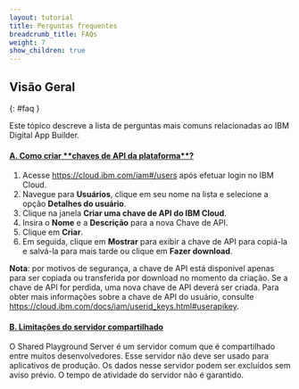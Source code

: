 ```yaml
---
layout: tutorial
title: Perguntas frequentes
breadcrumb_title: FAQs
weight: 7
show_children: true
---
```

<!-- NLS_CHARSET=UTF-8 -->
## Visão Geral
{: #faq }

Este tópico descreve a lista de perguntas mais comuns relacionadas ao IBM Digital App Builder.

<div class="panel-group accordion" id="mfp-dab-faqs" role="tablist">
    <div class="panel panel-default">
        <div class="panel-heading" role="tab" id="mfp-dab-faq1">
            <h4 class="panel-title">
                <a role="button" data-toggle="collapse" data-parent="#mfp-dab-faqs" href="#collapse-mfp-dab-faq1" aria-expanded="true" aria-controls="collapse-mfp-dab-faq1"><b>A. Como criar **chaves de API da plataforma**?</b></a>
            </h4>
        </div>
        <div id="collapse-mfp-dab-faq1" class="panel-collapse collapse" role="tabpanel" aria-labelledby="mfp-dab-faq1">
            <div class="panel-body">
                <p>
                    <ol>
                        <li>Acesse <a href="https://cloud.ibm.com/iam#/users" target="_blank">https://cloud.ibm.com/iam#/users</a> após efetuar login no IBM Cloud.</li>
                        <li>Navegue para <b>Usuários</b>, clique em seu nome na lista e selecione a opção <b>Detalhes do usuário</b>.</li>
                        <li>Clique na janela <b>Criar uma chave de API do IBM Cloud</b>.</li>
                        <li>Insira o <b>Nome</b> e a <b>Descrição</b> para a nova Chave de API.</li>
                        <li>Clique em <b>Criar</b>.</li>
                        <li>Em seguida, clique em <b>Mostrar</b> para exibir a chave de API para copiá-la e salvá-la para mais tarde ou clique em <b>Fazer download</b>.</li>
                    </ol>
                    <b>Nota</b>: por motivos de segurança, a chave de API está disponível apenas para ser copiada ou transferida por download no momento da criação. Se a chave de API for perdida, uma nova chave de API deverá ser criada. Para obter mais informações sobre a chave de API do usuário, consulte <a href="https://cloud.ibm.com/docs/iam/userid_keys.html#userapikey">https://cloud.ibm.com/docs/iam/userid_keys.html#userapikey</a>.
                </p>
            </div>
        </div>      
    </div>
    <div class="panel panel-default">
        <div class="panel-heading" role="tab" id="mfp-dab-faq2">
            <h4 class="panel-title">
                <a role="button" data-toggle="collapse" data-parent="#mfp-dab-faqs" href="#collapse-mfp-dab-faq2" aria-expanded="true" aria-controls="collapse-mfp-dab-faq2"><b>B. Limitações do servidor compartilhado</b></a>
            </h4>
        </div>
        <div id="collapse-mfp-dab-faq2" class="panel-collapse collapse" role="tabpanel" aria-labelledby="mfp-dab-faq2">
            <div class="panel-body">
                  <p>O Shared Playground Server é um servidor comum que é compartilhado entre muitos desenvolvedores. Esse servidor não deve ser usado para aplicativos de produção. Os dados nesse servidor podem ser excluídos sem aviso prévio. O tempo de atividade do servidor não é garantido.</p>
            </div>
        </div>      
    </div>
</div>
<p>&nbsp;</p>       
